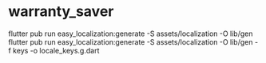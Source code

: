 # warranty_saver

flutter pub run easy_localization:generate -S assets/localization -O lib/gen
flutter pub run easy_localization:generate -S assets/localization -O lib/gen -f keys -o locale_keys.g.dart
